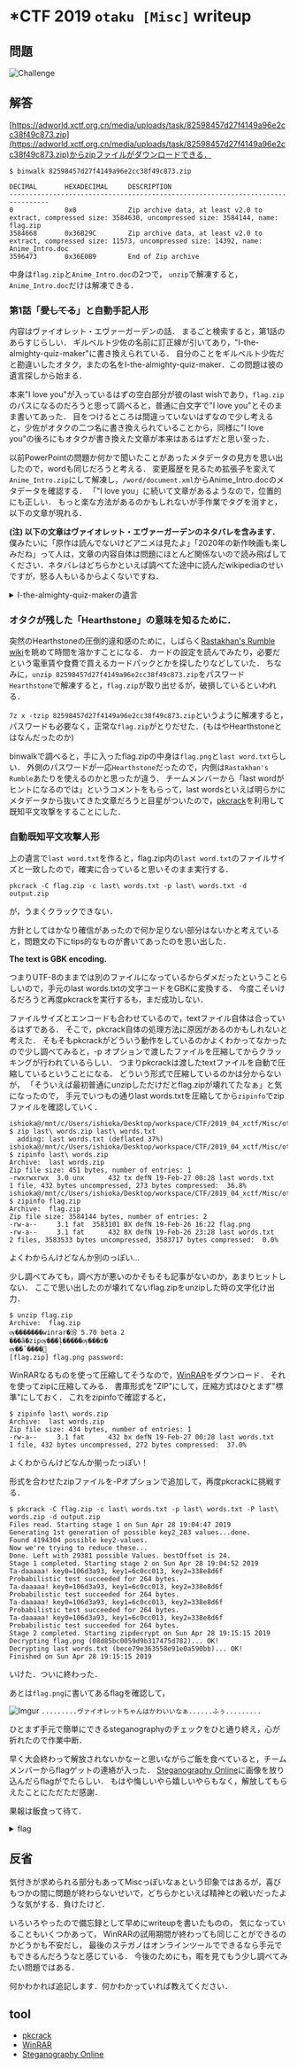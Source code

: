 # *CTF 2019 `otaku [Misc]` writeup

## 問題
![Challenge](Challenge.png)

## 解答
[https://adworld.xctf.org.cn/media/uploads/task/82598457d27f4149a96e2cc38f49c873.zip](https://adworld.xctf.org.cn/media/uploads/task/82598457d27f4149a96e2cc38f49c873.zip)からzipファイルがダウンロードできる．

```
$ binwalk 82598457d27f4149a96e2cc38f49c873.zip

DECIMAL       HEXADECIMAL     DESCRIPTION
--------------------------------------------------------------------------------
0             0x0             Zip archive data, at least v2.0 to extract, compressed size: 3584630, uncompressed size: 3584144, name: flag.zip
3584668       0x36B29C        Zip archive data, at least v2.0 to extract, compressed size: 11573, uncompressed size: 14392, name: Anime_Intro.doc
3596473       0x36E0B9        End of Zip archive
```

中身は`flag.zip`と`Anime_Intro.doc`の2つで，
`unzip`で解凍すると，`Anime_Intro.doc`だけは解凍できる．

### 第1話「~~愛してる~~」と自動手記人形

内容はヴァイオレット・エヴァーガーデンの話．
まるごと検索すると，第1話のあらすじらしい．
ギルベルト少佐の名前に訂正線が引いてあり，"I-the-almighty-quiz-maker"に書き換えられている．
自分のことをギルベルト少佐だと勘違いしたオタク，またの名をI-the-almighty-quiz-maker．この問題は彼の遺言探しから始まる．

本来"I love you"が入っているはずの空白部分が彼のlast wishであり，`flag.zip`のパスになるのだろうと思って調べると，普通に白文字で"I love you"とそのまま書いてあった．
目をつけるところは間違っていないはずなので少し考えると，少佐がオタクの二つ名に書き換えられていることから，同様に"I love you"の後ろにもオタクが書き換えた文章が本来はあるはずだと思い至った．

以前PowerPointの問題か何かで聞いたことがあったメタデータの見方を思い出したので，wordも同じだろうと考える．
変更履歴を見るため拡張子を変えて`Anime_Intro.zip`にして解凍し，`/word/document.xml`からAnime_Intro.docのメタデータを確認する．
「"I love you」に続いて文章があるようなので，位置的にも正しい．
もっと楽な方法があるのかもしれないが手作業でタグを消すと，以下の文章が現れる．

**(注) 以下の文章はヴァイオレット・エヴァーガーデンのネタバレを含みます．**
僕みたいに「原作は読んでないけどアニメは見たよ」「2020年の新作映画も楽しみだね」って人は，文章の内容自体は問題にほとんど関係ないので読み飛ばしてください．ネタバレはどちらかといえば調べてた途中に読んだwikipediaのせいですが，怒る人もいるからよくないですね．

<details><summary>I-the-almighty-quiz-makerの遺言</summary><div>

```
Hello everyone, I am Gilbert. Everyone thought that I was killed, but actually I survived. Now that I have no cash with me and I’m trapped in another country. I can't contact Violet now. She must be desperate to see me and I don't want her to cry for me. I need to pay 300 for the train, and 88 for the meal. Cash or battlenet point are both accepted. I don't play the Hearthstone, and I don't even know what is Rastakhan's Rumble.
```
</div></details>

### オタクが残した「Hearthstone」の意味を知るために．

突然のHearthstoneの圧倒的違和感のために，しばらく[Rastakhan's Rumble wiki](https://hearthstone.gamepedia.com/Rastakhan%27s_Rumble)を眺めて時間を溶かすことになる．
カードの設定を読んでみたり，必要だという電車賃や食費で買えるカードパックとかを探したりなどしていた．
ちなみに，`unzip 82598457d27f4149a96e2cc38f49c873.zip`をパスワード`Hearthstone`で解凍すると，`flag.zip`が取り出せるが，破損しているといわれる．

`7z x -tzip 82598457d27f4149a96e2cc38f49c873.zip`というように解凍すると，パスワードも必要なく，正常な`flag.zip`がとりだせた．(もはやHearthstoneとはなんだったのか)

binwalkで調べると，手に入ったflag.zipの中身は`flag.png`と`last word.txt`らしい．
外側のパスワードが一応`Hearthstone`だったので，内側は`Rastakhan's Rumble`あたりを使えるのかと思ったが違う．
チームメンバーから「last wordがヒントになるのでは」というコメントをもらって，last wordsといえば明らかにメタデータから抜いてきた文章だろうと目星がついたので，[pkcrack](http://kaworu.jpn.org/kaworu/2012-12-07-1.php#2012-12-07-1-14b7d76f2abce310837a677aad65c1ad)を利用して既知平文攻撃をすることにした．


### 自動既知平文攻撃人形
上の遺言で`last word.txt`を作ると，flag.zip内の`last word.txt`のファイルサイズと一致したので，確実に合っていると思いそのまま実行する．

`pkcrack -C flag.zip -c last\ words.txt -p last\ words.txt -d output.zip`

が，うまくクラックできない．

方針としてはかなり確信があったので何か足りない部分はないかと考えていると，問題文の下にtips的なものが書いてあったのを思い出した．

**The text is GBK encoding.**

つまりUTF-8のままでは別のファイルになっているからダメだったということらしいので，手元のlast words.txtの文字コードをGBKに変換する．
今度こそいけるだろうと再度pkcrackを実行するも，まだ成功しない．

ファイルサイズとエンコードも合わせているので，textファイル自体は合っているはずである．
そこで，pkcrack自体の処理方法に原因があるのかもしれないと考えた．
そもそもpkcrackがどういう動作をしているのかよくわかってなかったので少し調べてみると，-p オプションで渡したファイルを圧縮してからクラッキングが行われているらしい．
つまりpkcrackは渡したtextファイルを自動で圧縮しているということになる．
どういう形式で圧縮しているのかは分からないが，
「そういえば最初普通にunzipしただけだとflag.zipが壊れてたなぁ」と気になったので，
手元でいつもの通りlast words.txtを圧縮してから`zipinfo`でzipファイルを確認していく．

```
ishioka@/mnt/c/Users/ishioka/Desktop/workspace/CTF/2019_04_xctf/Misc/otaku
$ zip last\ words.zip last\ words.txt
  adding: last words.txt (deflated 37%)
ishioka@/mnt/c/Users/ishioka/Desktop/workspace/CTF/2019_04_xctf/Misc/otaku
$ zipinfo last\ words.zip
Archive:  last words.zip
Zip file size: 451 bytes, number of entries: 1
-rwxrwxrwx  3.0 unx      432 tx defN 19-Feb-27 00:28 last words.txt
1 file, 432 bytes uncompressed, 273 bytes compressed:  36.8%
ishioka@/mnt/c/Users/ishioka/Desktop/workspace/CTF/2019_04_xctf/Misc/otaku
$ zipinfo flag.zip
Archive:  flag.zip
Zip file size: 3584144 bytes, number of entries: 2
-rw-a--     3.1 fat  3583101 BX defN 19-Feb-26 16:22 flag.png
-rw-a--     3.1 fat      432 BX defN 19-Feb-26 23:28 last words.txt
2 files, 3583533 bytes uncompressed, 3583717 bytes compressed:  0.0%
```

よくわからんけどなんか別のっぽい...

少し調べてみても，調べ方が悪いのかそもそも記事がないのか，あまりヒットしない．
ここで思い出したのが壊れてないflag.zipをunzipした時の文字化け出力．

```
$ unzip flag.zip
Archive:  flag.zip
ѹ�������winrar�汾 5.70 beta 2
���ã�zipѹ���ļ�����ѹ���ʣ�
ѹ��ʽ����׼
[flag.zip] flag.png password:
```

WinRARなるものを使って圧縮してそうなので，[WinRAR](https://www.winrarjapan.com/download)をダウンロード．
それを使ってzipに圧縮してみる．
書庫形式を"ZIP"にして，圧縮方式はひとまず"標準"にしておく．
これをzipinfoで確認すると，

```
$ zipinfo last\ words.zip
Archive:  last words.zip
Zip file size: 434 bytes, number of entries: 1
-rw-a--     3.1 fat      432 bx defN 19-Feb-27 00:28 last words.txt
1 file, 432 bytes uncompressed, 272 bytes compressed:  37.0%
```

よくわからんけどなんか揃ったっぽい！

形式を合わせたzipファイルを-Pオプションで追加して，再度pkcrackに挑戦する．

```
$ pkcrack -C flag.zip -c last\ words.txt -p last\ words.txt -P last\ words.zip -d output.zip
Files read. Starting stage 1 on Sun Apr 28 19:04:47 2019
Generating 1st generation of possible key2_283 values...done.
Found 4194304 possible key2-values.
Now we're trying to reduce these...
Done. Left with 29381 possible Values. bestOffset is 24.
Stage 1 completed. Starting stage 2 on Sun Apr 28 19:04:52 2019
Ta-daaaaa! key0=106d3a93, key1=6c0cc013, key2=338e8d6f
Probabilistic test succeeded for 264 bytes.
Ta-daaaaa! key0=106d3a93, key1=6c0cc013, key2=338e8d6f
Probabilistic test succeeded for 264 bytes.
Ta-daaaaa! key0=106d3a93, key1=6c0cc013, key2=338e8d6f
Probabilistic test succeeded for 264 bytes.
Ta-daaaaa! key0=106d3a93, key1=6c0cc013, key2=338e8d6f
Probabilistic test succeeded for 264 bytes.
Stage 2 completed. Starting zipdecrypt on Sun Apr 28 19:15:15 2019
Decrypting flag.png (08d85bc0059d9b317475d782)... OK!
Decrypting last words.txt (bece79e363558e91e0a590bb)... OK!
Finished on Sun Apr 28 19:15:15 2019
```

いけた．ついに終わった．

あとは`flag.png`に書いてあるflagを確認して，

![Imgur](https://i.imgur.com/oIzVHEe.png)
`.........ヴァイオレットちゃんはかわいいなぁ......ふぅ.........`

ひとまず手元で簡単にできるsteganographyのチェックをひと通り終え，心が折れたので作業中断．

早く大会終わって解放されないかなーと思いながらご飯を食べていると，チームメンバーからflagゲットの連絡が入った．
[Steganography Online](https://stylesuxx.github.io/steganography/)に画像を放り込んだらflagがでたらしい．
もはや悔しいやら嬉しいやらもなく，解放してもらえたことにただただ感謝．

果報は飯食って待て．

<details><summary>flag</summary><div>
*ctf{vI0l3t_Ev3rg@RdeN}
</div></details>

## 反省
気付きが求められる部分もあってMiscっぽいなぁという印象ではあるが，喜びもつかの間に問題が終わらないせいで，どちらかといえば精神との戦いだったような気がする．負けたけど．

いろいろやったので備忘録として早めにwriteupを書いたものの，
気になっていることもいくつかあって，
WinRARの試用期間が終わっても同じことができるのかどうかも不安だし，
最後のステガノはオンラインツールでできるなら手元でもできるんだろうなと感じている．
今後のためにも，暇を見てもう少し調べてみたい問題ではある．

何かわかれば追記します．何かわかっていれば教えてください．

## tool
+ [pkcrack](http://kaworu.jpn.org/kaworu/2012-12-07-1.php#2012-12-07-1-14b7d76f2abce310837a677aad65c1ad)
+ [WinRAR](https://www.winrarjapan.com/download)
+ [Steganography Online](https://stylesuxx.github.io/steganography/)
